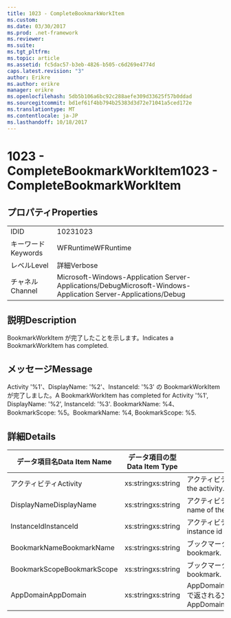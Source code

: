 ```yaml
---
title: 1023 - CompleteBookmarkWorkItem
ms.custom: 
ms.date: 03/30/2017
ms.prod: .net-framework
ms.reviewer: 
ms.suite: 
ms.tgt_pltfrm: 
ms.topic: article
ms.assetid: fc5dac57-b3eb-4826-b505-c6d269e4774d
caps.latest.revision: "3"
author: Erikre
ms.author: erikre
manager: erikre
ms.openlocfilehash: 5db5b106a6bc92c288aefe309d33625f57b0ddad
ms.sourcegitcommit: bd1ef61f4bb794b25383d3d72e71041a5ced172e
ms.translationtype: MT
ms.contentlocale: ja-JP
ms.lasthandoff: 10/18/2017
---
```

# <a name="1023---completebookmarkworkitem"></a><span data-ttu-id="1c2cc-102">1023 - CompleteBookmarkWorkItem</span><span class="sxs-lookup"><span data-stu-id="1c2cc-102">1023 - CompleteBookmarkWorkItem</span></span>
## <a name="properties"></a><span data-ttu-id="1c2cc-103">プロパティ</span><span class="sxs-lookup"><span data-stu-id="1c2cc-103">Properties</span></span>  
  
|||  
|-|-|  
|<span data-ttu-id="1c2cc-104">ID</span><span class="sxs-lookup"><span data-stu-id="1c2cc-104">ID</span></span>|<span data-ttu-id="1c2cc-105">1023</span><span class="sxs-lookup"><span data-stu-id="1c2cc-105">1023</span></span>|  
|<span data-ttu-id="1c2cc-106">キーワード</span><span class="sxs-lookup"><span data-stu-id="1c2cc-106">Keywords</span></span>|<span data-ttu-id="1c2cc-107">WFRuntime</span><span class="sxs-lookup"><span data-stu-id="1c2cc-107">WFRuntime</span></span>|  
|<span data-ttu-id="1c2cc-108">レベル</span><span class="sxs-lookup"><span data-stu-id="1c2cc-108">Level</span></span>|<span data-ttu-id="1c2cc-109">詳細</span><span class="sxs-lookup"><span data-stu-id="1c2cc-109">Verbose</span></span>|  
|<span data-ttu-id="1c2cc-110">チャネル</span><span class="sxs-lookup"><span data-stu-id="1c2cc-110">Channel</span></span>|<span data-ttu-id="1c2cc-111">Microsoft-Windows-Application Server-Applications/Debug</span><span class="sxs-lookup"><span data-stu-id="1c2cc-111">Microsoft-Windows-Application Server-Applications/Debug</span></span>|  
  
## <a name="description"></a><span data-ttu-id="1c2cc-112">説明</span><span class="sxs-lookup"><span data-stu-id="1c2cc-112">Description</span></span>  
 <span data-ttu-id="1c2cc-113">BookmarkWorkItem が完了したことを示します。</span><span class="sxs-lookup"><span data-stu-id="1c2cc-113">Indicates a BookmarkWorkItem has completed.</span></span>  
  
## <a name="message"></a><span data-ttu-id="1c2cc-114">メッセージ</span><span class="sxs-lookup"><span data-stu-id="1c2cc-114">Message</span></span>  
 <span data-ttu-id="1c2cc-115">Activity '%1'、DisplayName: '%2'、InstanceId: '%3' の BookmarkWorkItem が完了しました。</span><span class="sxs-lookup"><span data-stu-id="1c2cc-115">A BookmarkWorkItem has completed for Activity '%1', DisplayName: '%2', InstanceId: '%3'.</span></span> <span data-ttu-id="1c2cc-116">BookmarkName: %4、BookmarkScope: %5。</span><span class="sxs-lookup"><span data-stu-id="1c2cc-116">BookmarkName: %4, BookmarkScope: %5.</span></span>  
  
## <a name="details"></a><span data-ttu-id="1c2cc-117">詳細</span><span class="sxs-lookup"><span data-stu-id="1c2cc-117">Details</span></span>  
  
|<span data-ttu-id="1c2cc-118">データ項目名</span><span class="sxs-lookup"><span data-stu-id="1c2cc-118">Data Item Name</span></span>|<span data-ttu-id="1c2cc-119">データ項目の型</span><span class="sxs-lookup"><span data-stu-id="1c2cc-119">Data Item Type</span></span>|<span data-ttu-id="1c2cc-120">説明</span><span class="sxs-lookup"><span data-stu-id="1c2cc-120">Description</span></span>|  
|--------------------|--------------------|-----------------|  
|<span data-ttu-id="1c2cc-121">アクティビティ</span><span class="sxs-lookup"><span data-stu-id="1c2cc-121">Activity</span></span>|<span data-ttu-id="1c2cc-122">xs:string</span><span class="sxs-lookup"><span data-stu-id="1c2cc-122">xs:string</span></span>|<span data-ttu-id="1c2cc-123">アクティビティの型名。</span><span class="sxs-lookup"><span data-stu-id="1c2cc-123">The type name of the activity.</span></span>|  
|<span data-ttu-id="1c2cc-124">DisplayName</span><span class="sxs-lookup"><span data-stu-id="1c2cc-124">DisplayName</span></span>|<span data-ttu-id="1c2cc-125">xs:string</span><span class="sxs-lookup"><span data-stu-id="1c2cc-125">xs:string</span></span>|<span data-ttu-id="1c2cc-126">アクティビティの表示名。</span><span class="sxs-lookup"><span data-stu-id="1c2cc-126">The display name of the activity.</span></span>|  
|<span data-ttu-id="1c2cc-127">InstanceId</span><span class="sxs-lookup"><span data-stu-id="1c2cc-127">InstanceId</span></span>|<span data-ttu-id="1c2cc-128">xs:string</span><span class="sxs-lookup"><span data-stu-id="1c2cc-128">xs:string</span></span>|<span data-ttu-id="1c2cc-129">アクティビティのインスタンス ID。</span><span class="sxs-lookup"><span data-stu-id="1c2cc-129">The instance id of the activity.</span></span>|  
|<span data-ttu-id="1c2cc-130">BookmarkName</span><span class="sxs-lookup"><span data-stu-id="1c2cc-130">BookmarkName</span></span>|<span data-ttu-id="1c2cc-131">xs:string</span><span class="sxs-lookup"><span data-stu-id="1c2cc-131">xs:string</span></span>|<span data-ttu-id="1c2cc-132">ブックマークの名前。</span><span class="sxs-lookup"><span data-stu-id="1c2cc-132">The name of the bookmark.</span></span>|  
|<span data-ttu-id="1c2cc-133">BookmarkScope</span><span class="sxs-lookup"><span data-stu-id="1c2cc-133">BookmarkScope</span></span>|<span data-ttu-id="1c2cc-134">xs:string</span><span class="sxs-lookup"><span data-stu-id="1c2cc-134">xs:string</span></span>|<span data-ttu-id="1c2cc-135">ブックマークのスコープ。</span><span class="sxs-lookup"><span data-stu-id="1c2cc-135">The scope of the bookmark.</span></span>|  
|<span data-ttu-id="1c2cc-136">AppDomain</span><span class="sxs-lookup"><span data-stu-id="1c2cc-136">AppDomain</span></span>|<span data-ttu-id="1c2cc-137">xs:string</span><span class="sxs-lookup"><span data-stu-id="1c2cc-137">xs:string</span></span>|<span data-ttu-id="1c2cc-138">AppDomain.CurrentDomain.FriendlyName で返される文字列。</span><span class="sxs-lookup"><span data-stu-id="1c2cc-138">The string returned by AppDomain.CurrentDomain.FriendlyName.</span></span>|
